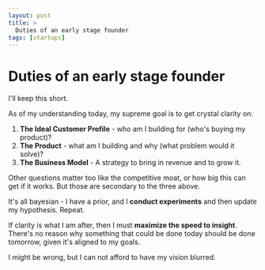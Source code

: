```yaml
---
layout: post
title: >
  Duties of an early stage founder
tags: [startups]
---
```


# Duties of an early stage founder

I'll keep this short.

As of my understanding today, my supreme goal is to get crystal clarity on:

1. **The Ideal Customer Profile** - who am I building for (who's buying my product)?
2. **The Product** - what am I building and why (what problem would it solve)?
3. **The Business Model** - A strategy to bring in revenue and to grow it.

Other questions matter too like the competitive moat, or how big this can get if it works. But those are secondary to the three above.

It's all bayesian - I have a prior, and I **conduct experiments** and then update my hypothesis. Repeat.

If clarity is what I am after, then I must **maximize the speed to insight**. There's no reason why something that could be done today should be done tomorrow, given it's aligned to my goals.

I might be wrong, but I can not afford to have my vision blurred.